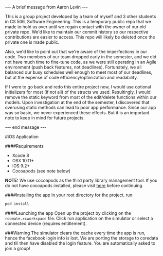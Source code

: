 --- A brief message from Aaron Levin ---

This is a group project developed by a team of myself and 3 other students in CS 506, Software Engineering. This is a temporary public repo that we made to hold us over until we regain contact with the owner of our old private repo. We'd like to maintain our commit history so our respective contributions are easier to access. This repo will likely be deleted once the private one is made public.

Also, we'd like to point out that we're aware of the imperfections in our code. Two members of our team dropped early in the semester, and we did not have much time to fine-tune code, as we were still operating in an Agile environment (push back features, not deadlines). Fortunately, we all balanced our busy schedules well enough to meet most of our deadlines, but at the expense of code efficiency/optimization and readability.

If I were to go back and redo this entire project now, I would use optional initializers for most (if not all) of the structs we used. Resultingly, I would remove the static keyword from most of the edit/delete functions within our models. Upon investigation at the end of the semester, I discovered that overusing static methods can lead to poor app performance. Since our app was so basic, we never experienced these effects. But it is an important note to keep in mind for future projects.

--- end message ---

#iOS Application

####Requirements
* Xcode 8
* OSX 10.11+
* iOS 9.2+
* Cocoapods (see note below)

**NOTE:** We use cocoapods as the third party library management tool. If you do not have cocoapods installed, please visit [here](https://guides.cocoapods.org/using/getting-started.html) before continuing.

####Installing the app
In your root directory for the project, run 
```sh
pod install
```

####Launching the app
Open up the project by clicking on the ```roomate.xcworkspace``` file.
Click run application on the simulator or select a connected device (requires entitlement).

###Warning
The simulator clears the cache every time the app is run, hence the facebook login info is lost. We are porting the storage to coredata and till then have disabled the login feature. You are automatically asked to join a group!
